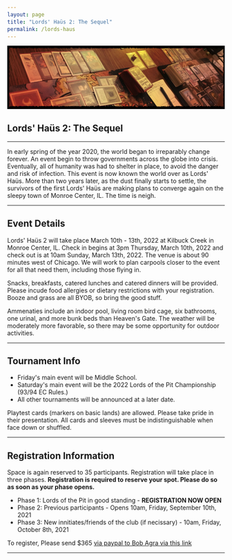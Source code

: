 ```yaml
---
layout: page
title: "Lords' Haüs 2: The Sequel"
permalink: /lords-haus
---
```


![](/assets/images/site/os-edh.jpg)

## Lords' Haüs 2: The Sequel

---

In early spring of the year 2020, the world began to irreparably change forever. An event begin to throw governments across the globe into crisis. Eventually, all of humanity was had to shelter in place, to avoid the danger and risk of infection. This event is now known the world over as Lords' Haüs. More than two years later, as the dust finally starts to settle, the survivors of the first Lords' Haüs are making plans to converge again on the sleepy town of Monroe Center, IL. The time is neigh.

---

## Event Details

Lords' Haüs 2 will take place March 10th - 13th, 2022 at Kilbuck Creek in Monroe Center, IL. Check in begins at 3pm Thursday, March 10th, 2022 and check out is at 10am Sunday, March 13th, 2022. The venue is about 90 minutes west of Chicago. We will work to plan carpools closer to the event for all that need them, including those flying in.

Snacks, breakfasts, catered lunches and catered dinners will be provided. Please incude food allergies or dietary restrictions with your registration. Booze and grass are all BYOB, so bring the good stuff.

Ammenaties include an indoor pool, living room bird cage, six bathrooms, one urinal, and more bunk beds than Heaven's Gate. The weather will be moderately more favorable, so there may be some opportunity for outdoor activities. 

---

## Tournament Info

- Friday's main event will be Middle School.
- Saturday's main event will be the 2022 Lords of the Pit Championship (93/94 EC Rules.)
- All other tournaments will be announced at a later date.

Playtest cards (markers on basic lands) are allowed. Please take pride in their presentation. All cards and sleeves must be indistinguishable when face down or shuffled.

---

## Registration Information

Space is again reserved to 35 participants. Registration will take place in three phases. **Registration is required to reserve your spot. Please do so as soon as your phase opens.**

- Phase 1: Lords of the Pit in good standing - **REGISTRATION NOW OPEN**
- Phase 2: Previous participants - Opens 10am, Friday, September 10th, 2021
- Phase 3: New innitiates/friends of the club (if necissary) - 10am, Friday, October 8th, 2021

To register, Please send $365 [via paypal to Bob Agra via this link](https://paypal.me/bobagra?locale.x=en_US)

---

